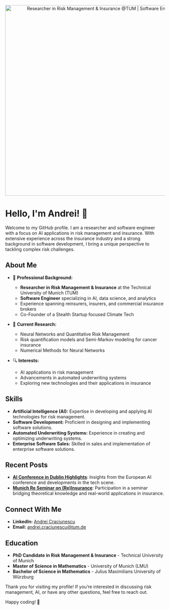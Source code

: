 <p align="center">
  <img src="https://i.ibb.co/QvTXTm8/1723246032395.jpg" alt="Researcher in Risk Management & Insurance @TUM | Software Engineer" width="600"/>
</p>

# Hello, I'm Andrei! 👋

Welcome to my GitHub profile. I am a researcher and software engineer with a focus on AI applications in risk management and insurance. With extensive experience across the insurance industry and a strong background in software development, I bring a unique perspective to tackling complex risk challenges.


## About Me

- 💼 **Professional Background:**
  - **Researcher in Risk Management & Insurance** at the Technical University of Munich (TUM)
  - **Software Engineer** specializing in AI, data science, and analytics
  - Experience spanning reinsurers, insurers, and commercial insurance brokers
  - Co-Founder of a Stealth Startup focused Climate Tech

- 🌟 **Current Research:**
  - Neural Networks and Quantitative Risk Management
  - Risk quantification models and Semi-Markov modeling for cancer insurance
  - Numerical Methods for Neural Networks

- 🔍 **Interests:**
  - AI applications in risk management
  - Advancements in automated underwriting systems
  - Exploring new technologies and their applications in insurance

## Skills

- **Artificial Intelligence (AI):** Expertise in developing and applying AI technologies for risk management.
- **Software Development:** Proficient in designing and implementing software solutions.
- **Automated Underwriting Systems:** Experience in creating and optimizing underwriting systems.
- **Enterprise Software Sales:** Skilled in sales and implementation of enterprise software solutions.

## Recent Posts

- **[AI Conference in Dublin Highlights](link-to-post)**: Insights from the European AI conference and developments in the tech scene.
- **[Munich Re Seminar on (Re)Insurance](link-to-post)**: Participation in a seminar bridging theoretical knowledge and real-world applications in insurance.

## Connect With Me

- **LinkedIn:** [Andrei Craciunescu](https://www.linkedin.com/in/andrei-craciunescu)
- **Email:** andrei.craciunescu@tum.de

## Education

- **PhD Candidate in Risk Management & Insurance** - Technical University of Munich
- **Master of Science in Mathematics** - University of Munich (LMU)
- **Bachelor of Science in Mathematics** - Julius Maximilians University of Würzburg


Thank you for visiting my profile! If you’re interested in discussing risk management, AI, or have any other questions, feel free to reach out.

Happy coding! 🚀
